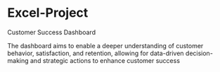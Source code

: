 # Excel-Project

Customer Success Dashboard

The dashboard aims to enable a deeper understanding of customer behavior, satisfaction, and retention, allowing for data-driven decision-making and strategic actions to enhance customer success
